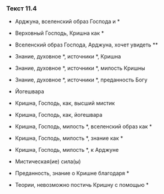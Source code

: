 ### Текст 11.4

- Арджуна, вселенский образ Господа и *

- Верховный Господь, Кришна как *

- Вселенский образ Господа, Арджуна, хочет увидеть **

- Знание, духовное *, источники *, Кришна

- Знание, духовное *, источники *, милость Кришны

- Знание, духовное *, источники *, преданность Богу

- Йогешвара

- Кришна, Господь, как, высший мистик

- Кришна, Господь, как, йогешвара

- Кришна, Господь, милость *, вселенский образ как *

- Кришна, Господь, милость *, знание как *

- Кришна, Господь, милость *, к Арджуне

- Мистическая(ие) сила(ы)

- Преданность, знание о Кришне благодаря *

- Теории, невозможно постичь Кришну с помощью *
	
